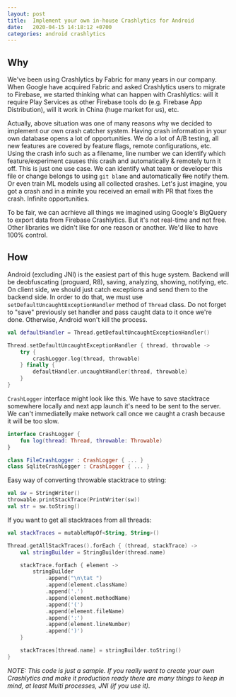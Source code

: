```yaml
---
layout: post
title:  Implement your own in-house Crashlytics for Android
date:   2020-04-15 14:18:12 +0700
categories: android crashlytics
---
```


## Why

We've been using Crashlytics by Fabric for many years in our company. When Google have acquired Fabric and asked Crashlytics users to migrate to Firebase, we started thinking what can happen with Crashlytics: will it require Play Services as other Firebase tools do (e.g. Firebase App Distribution), will it work in China (huge market for us), etc.

Actually, above situation was one of many reasons why we decided to implement our own crash catcher system. Having crash information in your own database opens a lot of opportunities. We do a lot of A/B testing, all new features are covered by feature flags, remote configurations, etc. Using the crash info such as a filename, line number we can identify which feature/experiment causes this crash and automatically & remotely turn it off. This is just one use case. We can identify what team or developer this file or change belongs to using `git blame` and automatically ~~fire~~ notify them. Or even train ML models using all collected crashes. Let's just imagine, you got a crash and in a minite you received an email with PR that fixes the crash. Infinite opportunities.

To be fair, we can acrhieve all things we imagined using Google's BigQuery to export data from Firebase Crashlytics. But it's not real-time and not free. Other libraries we didn't like for one reason or another. We'd like to have 100% control.

## How

Android (excluding JNI) is the easiest part of this huge system. Backend will be deobfuscating (proguard, R8), saving, analyzing, showing, notifying, etc. On client side, we should just catch exceptions and send them to the backend side. In order to do that, we must use `setDefaultUncaughtExceptionHandler` method of `Thread` class. Do not forget to "save" previously set handler and pass caught data to it once we're done. Otherwise, Android won't kill the process.

```kotlin
val defaultHandler = Thread.getDefaultUncaughtExceptionHandler()

Thread.setDefaultUncaughtExceptionHandler { thread, throwable ->
    try {
        crashLogger.log(thread, throwable)
    } finally {
        defaultHandler.uncaughtHandler(thread, throwable)
    }
}
```

`CrashLogger` interface might look like this. We have to save stacktrace somewhere locally and next app launch it's need to be sent to the server. We can't immediatelly make network call once we caught a crash because it will be too slow.

```kotlin
interface CrashLogger {
    fun log(thread: Thread, throwable: Throwable)
}

class FileCrashLogger : CrashLogger { ... }
class SqliteCrashLogger : CrashLogger { ... }
```

Easy way of converting throwable stacktrace to string:

```kotlin 
val sw = StringWriter()
throwable.printStackTrace(PrintWriter(sw))
val str = sw.toString()
```

If you want to get all stacktraces from all threads:

```kotlin
val stackTraces = mutableMapOf<String, String>()

Thread.getAllStackTraces().forEach { (thread, stackTrace) ->
    val stringBuilder = StringBuilder(thread.name)

    stackTrace.forEach { element ->
        stringBuilder
            .append("\n\tat ")
            .append(element.className)
            .append('.')
            .append(element.methodName)
            .append('(')
            .append(element.fileName)
            .append(':')
            .append(element.lineNumber)
            .append(')')
    }

    stackTraces[thread.name] = stringBuilder.toString()
}
```

*NOTE: This code is just a sample. If you really want to create your own Crashlytics and make it production ready there are many things to keep in mind, at least Multi processes, JNI (if you use it).*